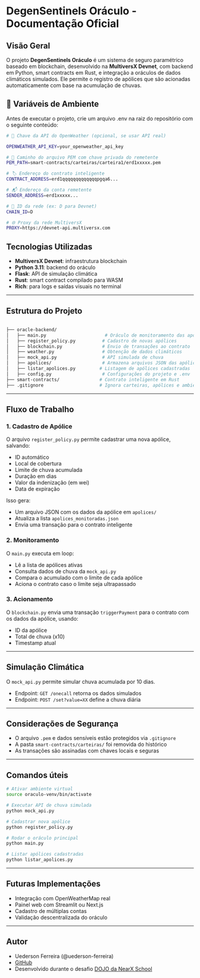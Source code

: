 # DegenSentinels Oráculo - Documentação Oficial

## Visão Geral

O projeto **DegenSentinels Oráculo** é um sistema de seguro paramétrico baseado em blockchain, desenvolvido na **MultiversX Devnet**, com backend em Python, smart contracts em Rust, e integração a oráculos de dados climáticos simulados. Ele permite o registro de apólices que são acionadas automaticamente com base na acumulação de chuvas.

## 🔐 Variáveis de Ambiente

Antes de executar o projeto, crie um arquivo .env na raiz do repositório com o seguinte conteúdo:

```bash
# 🔑 Chave da API do OpenWeather (opcional, se usar API real)

OPENWEATHER_API_KEY=your_openweather_api_key

# 📄 Caminho do arquivo PEM com chave privada do remetente
PEM_PATH=smart-contracts/carteiras/carteira1/erd1xxxxx.pem

# 🏷️ Endereço do contrato inteligente
CONTRACT_ADDRESS=erd1qqqqqqqqqqqqqpgqa6...

# 📬 Endereço da conta remetente
SENDER_ADDRESS=erd1xxxxx...

# 🔗 ID da rede (ex: D para Devnet)
CHAIN_ID=D

# 🌐 Proxy da rede MultiversX
PROXY=https://devnet-api.multiversx.com

```

## Tecnologias Utilizadas

- **MultiversX Devnet**: infraestrutura blockchain
- **Python 3.11**: backend do oráculo
- **Flask**: API de simulação climática
- **Rust**: smart contract compilado para WASM
- **Rich**: para logs e saídas visuais no terminal

---

## Estrutura do Projeto

```bash

├── oracle-backend/
│   ├── main.py                      # Oráculo de monitoramento das apólices
│   ├── register_policy.py          # Cadastro de novas apólices
│   ├── blockchain.py               # Envio de transações ao contrato
│   ├── weather.py                  # Obtenção de dados climáticos
│   ├── mock_api.py                 # API simulada de chuva
│   ├── apolices/                   # Armazena arquivos JSON das apólices
│   ├── listar_apolices.py         # Listagem de apólices cadastradas
│   ├── config.py                   # Configurações do projeto e .env
├── smart-contracts/               # Contrato inteligente em Rust
├── .gitignore                     # Ignora carteiras, apólices e ambientes locais

```

---

## Fluxo de Trabalho

### 1. Cadastro de Apólice

O arquivo `register_policy.py` permite cadastrar uma nova apólice, salvando:

- ID automático
- Local de cobertura
- Limite de chuva acumulada
- Duração em dias
- Valor da indenização (em wei)
- Data de expiração

Isso gera:

- Um arquivo JSON com os dados da apólice em `apolices/`
- Atualiza a lista `apolices_monitoradas.json`
- Envia uma transação para o contrato inteligente

### 2. Monitoramento

O `main.py` executa em loop:

- Lê a lista de apólices ativas
- Consulta dados de chuva da `mock_api.py`
- Compara o acumulado com o limite de cada apólice
- Aciona o contrato caso o limite seja ultrapassado

### 3. Acionamento

O `blockchain.py` envia uma transação `triggerPayment` para o contrato
com os dados da apólice, usando:

- ID da apólice
- Total de chuva (x10)
- Timestamp atual

---

## Simulação Climática

O `mock_api.py` permite simular chuva acumulada por 10 dias.

- Endpoint: `GET /onecall` retorna os dados simulados
- Endpoint: `POST /set?value=XX` define a chuva diária

---

## Considerações de Segurança

- O arquivo `.pem` e dados sensíveis estão protegidos via `.gitignore`
- A pasta `smart-contracts/carteiras/` foi removida do histórico
- As transações são assinadas com chaves locais e seguras

---

## Comandos úteis

```bash
# Ativar ambiente virtual
source oraculo-venv/bin/activate

# Executar API de chuva simulada
python mock_api.py

# Cadastrar nova apólice
python register_policy.py

# Rodar o oráculo principal
python main.py

# Listar apólices cadastradas
python listar_apolices.py
```

---

## Futuras Implementações

- Integração com OpenWeatherMap real
- Painel web com Streamlit ou Next.js
- Cadastro de múltiplas contas
- Validação descentralizada do oráculo

---

## Autor

- Uederson Ferreira (@uederson-ferreira)
- [GitHub](https://github.com/uederson-ferreira/degensentinels-oraculo.git)
- Desenvolvido durante o desafio [DOJO da NearX School](https://twitter.com/nearxschool)
